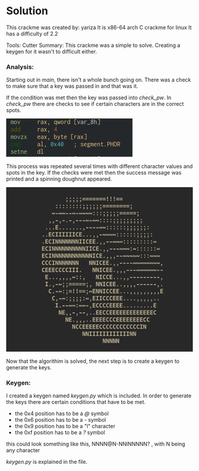 # Solution
This crackme was created by: yariza
It is x86-64 arch C crackme for linux
It has a difficulty of 2.2 

Tools: Cutter
 Summary:  This crackme was a simple to solve. Creating a keygen for it wasn't to difficult either.

### Analysis:
Starting out in *main*, there isn't a whole bunch going on. There was a check to make sure that a key was passed in and that was it.

If the condition was met then the key was passed into *check_pw*. In *check_pw* there are checks to see if certain characters are in the correct spots.

![checks-pic](https://github.com/VJMumphrey/Crackme-Writeups/blob/main/Keygen_Me/screenshots/checks_pic.png)

This process was repeated several times with different character values and spots in the key.
If the checks were met then the success message was printed and a spinning doughnut appeared.

![doughnut](https://github.com/VJMumphrey/Crackme-Writeups/blob/main/Keygen_Me/screenshots/doughnut.png)

Now that the algorithim is solved, the next step is to create a keygen to generate the keys.

### Keygen:
I created a keygen named *keygen.py* which is included.
In order to generate the keys there are certain conditions that have to be met.

- the 0x4 position has to be a *@* symbol
- the 0x6 position has to be a *-* symbol
- the 0x9 position has to be a "l" character
- the 0xf position has to be a *?* symbol

this could look something like this,
NNNN@N-NNlNNNNN? , with N being any character

*keygen.py* is explained in the file.

